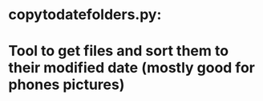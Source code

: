 # copytodatefolders.py:
# Tool to get files and sort them to their modified date (mostly good for phones pictures)
